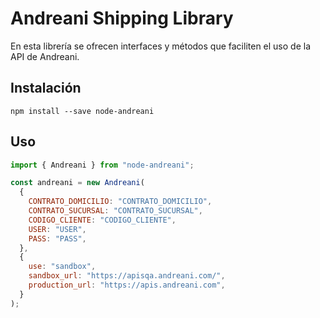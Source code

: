 # Andreani Shipping Library

En esta librería se ofrecen interfaces y métodos que faciliten el uso de la API de Andreani.

## Instalación

```
npm install --save node-andreani
```

## Uso

```js
import { Andreani } from "node-andreani";

const andreani = new Andreani(
  {
    CONTRATO_DOMICILIO: "CONTRATO_DOMICILIO",
    CONTRATO_SUCURSAL: "CONTRATO_SUCURSAL",
    CODIGO_CLIENTE: "CODIGO_CLIENTE",
    USER: "USER",
    PASS: "PASS",
  },
  {
    use: "sandbox",
    sandbox_url: "https://apisqa.andreani.com/",
    production_url: "https://apis.andreani.com",
  }
);
```
